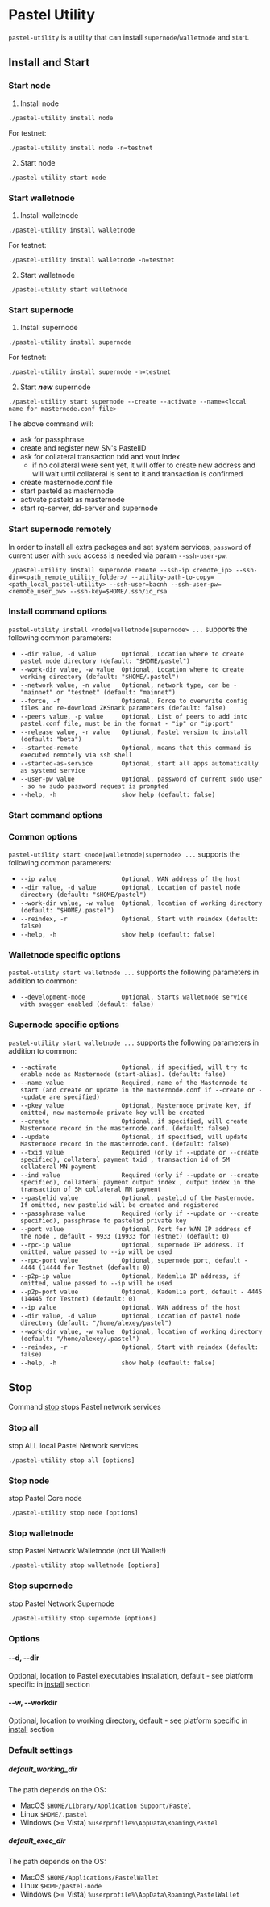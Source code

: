 # Pastel Utility
`pastel-utility` is a utility that can install `supernode`/`walletnode` and start.

## Install and Start

### Start node
1. Install node

``` shell
./pastel-utility install node
```

For testnet:
``` shell
./pastel-utility install node -n=testnet
```

2. Start node

``` shell
./pastel-utility start node
```

### Start walletnode
1. Install walletnode

``` shell
./pastel-utility install walletnode
```

For testnet:
``` shell
./pastel-utility install walletnode -n=testnet
```

2. Start walletnode

``` shell
./pastel-utility start walletnode
```

### Start supernode
1. Install supernode

``` shell
./pastel-utility install supernode
```

For testnet:
``` shell
./pastel-utility install supernode -n=testnet
```

2. Start **_new_** supernode

``` shell
./pastel-utility start supernode --create --activate --name=<local name for masternode.conf file>
```

The above command will:
- ask for passphrase
- create and register new SN's PastelID
- ask for collateral transaction txid and vout index
  - if no collateral were sent yet, it will offer to create new address and will wait until collateral is sent to it and transaction is confirmed
- create masternode.conf file
- start pasteld as masternode
- activate pasteld as masternode
- start rq-server, dd-server and supernode

### Start supernode remotely

In order to install all extra packages and set system services, `password` of current user with `sudo` access is needed via param `--ssh-user-pw`.

```
./pastel-utility install supernode remote --ssh-ip <remote_ip> --ssh-dir=<path_remote_utility_folder>/ --utility-path-to-copy=<path_local_pastel-utility> --ssh-user=bacnh --ssh-user-pw=<remote_user_pw> --ssh-key=$HOME/.ssh/id_rsa 
```

### Install command options

`pastel-utility install <node|walletnode|supernode> ...` supports the following common parameters:

- `--dir value, -d value       Optional, Location where to create pastel node directory (default: "$HOME/pastel")`
- `--work-dir value, -w value  Optional, Location where to create working directory (default: "$HOME/.pastel")`
- `--network value, -n value   Optional, network type, can be - "mainnet" or "testnet" (default: "mainnet")`
- `--force, -f                 Optional, Force to overwrite config files and re-download ZKSnark parameters (default: false)`
- `--peers value, -p value     Optional, List of peers to add into pastel.conf file, must be in the format - "ip" or "ip:port"`
- `--release value, -r value   Optional, Pastel version to install (default: "beta")`
- `--started-remote            Optional, means that this command is executed remotely via ssh shell`
- `--started-as-service        Optional, start all apps automatically as systemd service`
- `--user-pw value             Optional, password of current sudo user - so no sudo password request is prompted`
- `--help, -h                  show help (default: false)`

### Start command options

### Common options

`pastel-utility start <node|walletnode|supernode> ...` supports the following common parameters:

- `--ip value                  Optional, WAN address of the host`
- `--dir value, -d value       Optional, Location of pastel node directory (default: "$HOME/pastel")`
- `--work-dir value, -w value  Optional, location of working directory (default: "$HOME/.pastel")`
- `--reindex, -r               Optional, Start with reindex (default: false)`
- `--help, -h                  show help (default: false)`

### Walletnode specific options

`pastel-utility start walletnode ...` supports the following parameters in addition to common:

- `--development-mode          Optional, Starts walletnode service with swagger enabled (default: false)`

### Supernode specific options

`pastel-utility start walletnode ...` supports the following parameters in addition to common:

- `--activate                  Optional, if specified, will try to enable node as Masternode (start-alias). (default: false)`
- `--name value                Required, name of the Masternode to start (and create or update in the masternode.conf if --create or --update are specified)`
- `--pkey value                Optional, Masternode private key, if omitted, new masternode private key will be created`
- `--create                    Optional, if specified, will create Masternode record in the masternode.conf. (default: false)`
- `--update                    Optional, if specified, will update Masternode record in the masternode.conf. (default: false)`
- `--txid value                Required (only if --update or --create specified), collateral payment txid , transaction id of 5M collateral MN payment`
- `--ind value                 Required (only if --update or --create specified), collateral payment output index , output index in the transaction of 5M collateral MN payment`
- `--pastelid value            Optional, pastelid of the Masternode. If omitted, new pastelid will be created and registered`
- `--passphrase value          Required (only if --update or --create specified), passphrase to pastelid private key`
- `--port value                Optional, Port for WAN IP address of the node , default - 9933 (19933 for Testnet) (default: 0)`
- `--rpc-ip value              Optional, supernode IP address. If omitted, value passed to --ip will be used`
- `--rpc-port value            Optional, supernode port, default - 4444 (14444 for Testnet (default: 0)`
- `--p2p-ip value              Optional, Kademlia IP address, if omitted, value passed to --ip will be used`
- `--p2p-port value            Optional, Kademlia port, default - 4445 (14445 for Testnet) (default: 0)`
- `--ip value                  Optional, WAN address of the host`
- `--dir value, -d value       Optional, Location of pastel node directory (default: "/home/alexey/pastel")`
- `--work-dir value, -w value  Optional, location of working directory (default: "/home/alexey/.pastel")`
- `--reindex, -r               Optional, Start with reindex (default: false)`
- `--help, -h                  show help (default: false)`


## Stop
Command [stop](#stop) stops Pastel network services

### Stop all

stop ALL local Pastel Network services

``` shell
./pastel-utility stop all [options]
```

### Stop node

stop Pastel Core node

``` shell
./pastel-utility stop node [options]
```

### Stop walletnode

stop Pastel Network Walletnode (not UI Wallet!)

``` shell
./pastel-utility stop walletnode [options]
```

### Stop supernode

stop Pastel Network Supernode

``` shell
./pastel-utility stop supernode [options]
```

### Options

#### --d, --dir

Optional, location to Pastel executables installation, default - see platform specific in [install](#install) section

#### --w, --workdir

Optional, location to working directory, default - see platform specific in [install](#install) section

### Default settings

##### default_working_dir

The path depends on the OS:
* MacOS `$HOME/Library/Application Support/Pastel`
* Linux `$HOME/.pastel`
* Windows (>= Vista) `%userprofile%\AppData\Roaming\Pastel`

##### default_exec_dir

The path depends on the OS:
* MacOS `$HOME/Applications/PastelWallet`
* Linux `$HOME/pastel-node`
* Windows (>= Vista) `%userprofile%\AppData\Roaming\PastelWallet`